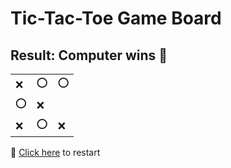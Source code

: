 # Tic-Tac-Toe Game Board
## Result: Computer wins 🤖
|   |   |   |
|---|---|---|
|❌ |⭕ |⭕ |
|⭕ |❌ |  |
|❌ |⭕ |❌ |

🔄 [Click here](EEEEEEEEE.md) to restart